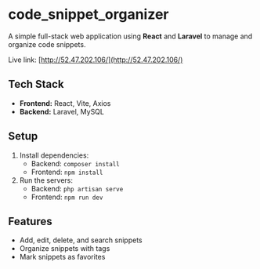 # code_snippet_organizer
A simple full-stack web application using **React** and **Laravel** to manage and organize code snippets.

Live link: [http://52.47.202.106/](http://52.47.202.106/)

## Tech Stack
- **Frontend:** React, Vite, Axios
- **Backend:** Laravel, MySQL

## Setup
1. Install dependencies:  
   - Backend: `composer install`  
   - Frontend: `npm install`
2. Run the servers:  
   - Backend: `php artisan serve`  
   - Frontend: `npm run dev`

## Features
- Add, edit, delete, and search snippets  
- Organize snippets with tags  
- Mark snippets as favorites  